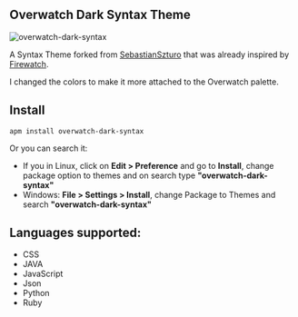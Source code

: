 ## Overwatch Dark Syntax Theme

![overwatch-dark-syntax](https://raw.githubusercontent.com/nektwar/overwatch-dark-syntax/master/screenshot.png)

A Syntax Theme forked from [SebastianSzturo](https://github.com/SebastianSzturo/firewatch-syntax) that was already inspired by [Firewatch](http://www.firewatchgame.com/).

I changed the colors to make it more attached to the Overwatch palette.

## Install

```
apm install overwatch-dark-syntax
```
Or you can search it:
* If you in Linux, click on **Edit > Preference** and go to **Install**, change package option to themes and on search type **"overwatch-dark-syntax"**
* Windows: **File > Settings > Install**, change Package to Themes and search **"overwatch-dark-syntax"**

## Languages supported:
* CSS
* JAVA
* JavaScript
* Json
* Python
* Ruby

